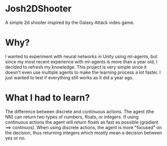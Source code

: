 # Josh2DShooter
A simple 2d shooter inspired by the Galaxy Attack video game.

# Why?
I wanted to experiment with neural networks in Unity using ml-agents, but since my most recent experience with ml-agents is more than a year old, I decided to refresh my knowledge. This project is very simple since it doesn't even use multiple agents to make the learning process a lot faster. I just wanted to test if everything still works as it did a year ago. 

# What I had to learn?
The difference between discrete and continuous actions.
The agent (the NN) can return two types of numbers, floats, or integers. If using continuous actions the agent will return floats as fast as possible (gradient ==> continuos). When using discrete actions, the agent is more "focused" on the decision, thus returning integers which mostly mean a decision between yes or no.
